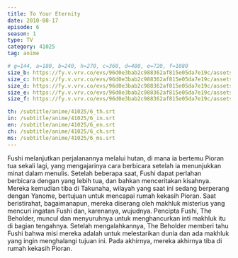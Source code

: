 ```yaml
---
title: To Your Eternity
date: 2010-08-17
episode: 6
season: 1
type: TV
category: 41025
tag: anime

# g=144, a=180, b=240, h=270, c=360, d=480, e=720, f=1080
size_b: https://fy.v.vrv.co/evs/96d0e3bab2c988362af815e05da7e19c/assets/870ab1f2d745e3bce3325829b477203c_4059792.mp4
size_c: https://fy.v.vrv.co/evs/96d0e3bab2c988362af815e05da7e19c/assets/870ab1f2d745e3bce3325829b477203c_4059791.mp4
size_d: https://fy.v.vrv.co/evs/96d0e3bab2c988362af815e05da7e19c/assets/870ab1f2d745e3bce3325829b477203c_4059793.mp4
size_e: https://fy.v.vrv.co/evs/96d0e3bab2c988362af815e05da7e19c/assets/870ab1f2d745e3bce3325829b477203c_4059794.mp4
size_f: https://fy.v.vrv.co/evs/96d0e3bab2c988362af815e05da7e19c/assets/870ab1f2d745e3bce3325829b477203c_4059795.mp4

th: /subtitle/anime/41025/6_th.srt
in: /subtitle/anime/41025/6_in.srt
en: /subtitle/anime/41025/6_en.srt
ch: /subtitle/anime/41025/6_ch.srt
ms: /subtitle/anime/41025/6_ms.srt
---
```

Fushi melanjutkan perjalanannya melalui hutan, di mana ia bertemu Pioran tua sekali lagi, yang mengajarinya cara berbicara setelah ia menunjukkan minat dalam menulis. Setelah beberapa saat, Fushi dapat perlahan berbicara dengan yang lebih tua, dan bahkan menceritakan kisahnya. Mereka kemudian tiba di Takunaha, wilayah yang saat ini sedang berperang dengan Yanome, bertujuan untuk mencapai rumah kekasih Pioran. Saat beristirahat, bagaimanapun, mereka diserang oleh makhluk misterius yang mencuri ingatan Fushi dan, karenanya, wujudnya. Pencipta Fushi, The Beholder, muncul dan menyuruhnya untuk menghancurkan inti makhluk itu di bagian tengahnya. Setelah mengalahkannya, The Beholder memberi tahu Fushi bahwa misi mereka adalah untuk melestarikan dunia dan ada makhluk yang ingin menghalangi tujuan ini. Pada akhirnya, mereka akhirnya tiba di rumah kekasih Pioran.
